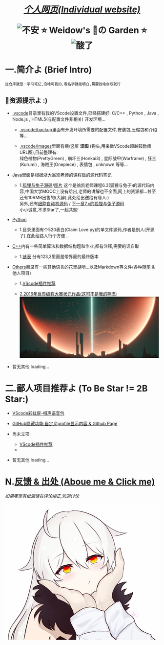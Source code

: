 <!--
 *                        _oo0oo_
 *                       o8888888o
 *                       88" . "88
 *                       (| -_- |)
 *                       0\  =  /0
 *                     ___/`---'\___
 *                   .' \\|     |// '.
 *                  / \\|||  :  |||// \
 *                 / _||||| -:- |||||- \
 *                |   | \\\  - /// |   |
 *                | \_|  ''\---/''  |_/ |
 *                \  .-\__  '-'  ___/-. /
 *              ___'. .'  /--.--\  `. .'___
 *           ."" '<  `.___\_<|>_/___.' >' "".
 *          | | :  `- \`.;`\ _ /`;.`/ - ` : | |
 *          \  \ `_.   \_ __\ /__ _/   .-` /  /
 *      =====`-.____`.___ \_____/___.-`___.-'=====
 *                        `=---='
 *
 *
 *      ~~~~~~~~~~~~~~~~~~~~~~~~~~~~~~~~~~~~~~~~~~~
 *
 *            佛祖保佑       永不宕机     永无BUG
 *
 *        佛曰:
 *                写字楼里写字间，写字间里程序员；
 *                程序人员写程序，又拿程序换酒钱。
 *                酒醒只在网上坐，酒醉还来网下眠；
 *                酒醉酒醒日复日，网上网下年复年。
 *                但愿老死电脑间，不愿鞠躬老板前；
 *                奔驰宝马贵者趣，公交自行程序员。
 *                别人笑我忒疯癫，我笑自己命太贱；
 *                不见满街漂亮妹，哪个归得程序员？
 *
 * @Author: Weidows
 * @Date: 2020-06-06 23:12:42
 * @LastEditors: Weidows
 * @LastEditTime: 2020-08-08 23:52:09
 * @FilePath: \Weidows\README.md
 -->

<h1 align="center">

  [*个人网页(Individual website)*](https://2984539695.github.io/2984539695/)
  
  ![不安](https://raw.githubusercontent.com/2984539695/Weidows/master/.vscode/images/ComicExpression/5fa9b8812822cbb106e68986c0799b7d44f5da23.jpg) ⭐️ Weidow's 🌈の Garden ⭐️ ![酸了](https://raw.githubusercontent.com/2984539695/Weidows/master/.vscode/images/ComicExpression/2909d2b0795b59041abfbc00d49d6048d646cbe2.jpg)
</h1>

# 一.简介よ (Brief Intro)
    这仓库就是一学习笔记,没啥可看的,看名字就能明白,需要找啥自取就行

## 🌈资源提示よ :)

  * [.vscode](./.vscode/)目录里有我的VScode设置文件,已经搭建好:
  C/C++ , Python , Java , Node.js , HTML5(与配置文件非相关) 开发环境...
  
    * [.vscode/backup](./.vscode/backup)里面有开发环境所需要的配置文件,安装包,压缩包和介绍等...

    * [.vscode/images](./.vscode/images/)里面有横/竖屏 **涩图** (狗头,用来做VScode超越鼓励师URL图),目前整理有:  
    绿色植物(PrettyGreen) , 崩坏三(Honkai3) , 星际战甲(Warframe) , 狂三(Kurumi) , 海贼王(Onepiece) , 表情包 , unknown 等等...

  * [Java](./Java/src/main/java/)里面是根据浙大翁凯老师的课程做的源代码笔记
  
    * 1.[狐狸与兔子源码](./Java/src/main/java/twenty/july/my_interface/)/[图片](./Java/src/main/java/twenty/july/my_interface/接口,狐狸与兔子/Cells173751.png) 这个是翁凯老师课程6.3(狐狸与兔子)的源代码内容,中国大学MOOC上没有给出,老师的讲解也不全面,网上的资源都...甚至还有10RMB出售的(大醉),此处给出送给有缘人:)  
    另外,还有[细胞自动机源码](./Java/src/main/java/twenty/july/data_depart_behave/) / [下一章7.x的狐狸与兔子源码](./Java/src/main/java/twenty/july/control_inversion/)  
    小小诚意,不求Star了,一起共勉!

  * [Python](./Python/)
  
    * 1.目录里面有个520表白(Claim Love.py)的单文件源码,作者是别人(开源了),在此给路人行个方便...

  * [C++](./C++/)内有一些简单算法和数据结构题和作业,都有注释,需要的话自取
    * 1.[链表](./C++/Data_struct/LinkedList/) 分有123,3里面是带界面的最终版本

  * [Others](./Others/)目录有一些其他语言的花里胡哨...以及Markdown等文件(各种随笔 & 他人项目)
    * 1.[VScode插件推荐](./Others/MarkDown/Vscode.md)

    * 2.[2016年世界编程大赛状元作品(这可不是我的啊!!!)](./Others/hg_fermi-paradox-20161105)
        ![展示图](./Others/hg_fermi-paradox-20161105/screenshot.png)

  * 暂无其他  loading...


# 二.鄙人项目推荐よ (To Be Star != 2B Star:)

  * [VScode彩虹屁-相声语音包](https://github.com/2984539695/Crosstalk-rainbow-fart)

  * [GitHub隐藏功能:自定义profile显示内容 & Github Page](https://github.com/2984539695/2984539695)

  * 尚未立项:
    * [VScode插件推荐](./Others/MarkDown/Vscode.md)
    *
  * 暂无其他  loading...

# N.[反馈 & 出处 (Aboue me & Click me)](./Others/MarkDown/AboutMe.md)

  *如果哪里有纰漏请在评论指正,欢迎讨论*

  ![HonkaiPrincess](./.vscode/images/Honkai3/[Nitrouzs]82409651.jpg)